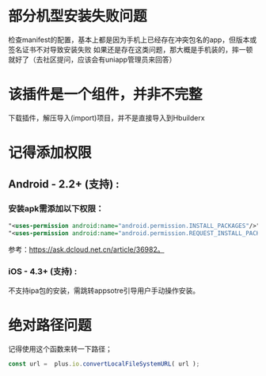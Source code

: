 # 部分机型安装失败问题
检查manifest的配置，基本上都是因为手机上已经存在冲突包名的app，但版本或签名证书不对导致安装失败 如果还是存在这类问题，那大概是手机装的，摔一顿就好了（去社区提问，应该会有uniapp管理员来回答）

# 该插件是一个组件，并非不完整
下载插件，解压导入(import)项目，并不是直接导入到Hbuilderx

# 记得添加权限
## Android - 2.2+ (支持) :
### 安装apk需添加以下权限：
```xml
"<uses-permission android:name="android.permission.INSTALL_PACKAGES"/>"
"<uses-permission android:name="android.permission.REQUEST_INSTALL_PACKAGES"/>"
```
参考：https://ask.dcloud.net.cn/article/36982。
### iOS - 4.3+ (支持) :
不支持ipa包的安装，需跳转appsotre引导用户手动操作安装。

# 绝对路径问题

记得使用这个函数来转一下路径；

```js
const url =  plus.io.convertLocalFileSystemURL( url );
```